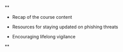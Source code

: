 **

- Recap of the course content
    
- Resources for staying updated on phishing threats
    
- Encouraging lifelong vigilance
    

**